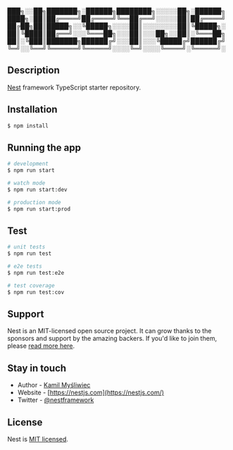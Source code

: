 
███╗░░██╗███████╗░██████╗████████╗░░░░░██╗░██████╗
████╗░██║██╔════╝██╔════╝╚══██╔══╝░░░░░██║██╔════╝
██╔██╗██║█████╗░░╚█████╗░░░░██║░░░░░░░░██║╚█████╗░
██║╚████║██╔══╝░░░╚═══██╗░░░██║░░░██╗░░██║░╚═══██╗
██║░╚███║███████╗██████╔╝░░░██║░░░╚█████╔╝██████╔╝
╚═╝░░╚══╝╚══════╝╚═════╝░░░░╚═╝░░░░╚════╝░╚═════╝░

## Description

[Nest](https://github.com/nestjs/nest) framework TypeScript starter repository.

## Installation

```bash
$ npm install
```

## Running the app

```bash
# development
$ npm run start

# watch mode
$ npm run start:dev

# production mode
$ npm run start:prod
```

## Test

```bash
# unit tests
$ npm run test

# e2e tests
$ npm run test:e2e

# test coverage
$ npm run test:cov
```

## Support

Nest is an MIT-licensed open source project. It can grow thanks to the sponsors and support by the amazing backers. If you'd like to join them, please [read more here](https://docs.nestjs.com/support).

## Stay in touch

- Author - [Kamil Myśliwiec](https://kamilmysliwiec.com)
- Website - [https://nestjs.com](https://nestjs.com/)
- Twitter - [@nestframework](https://twitter.com/nestframework)

## License

  Nest is [MIT licensed](LICENSE).
